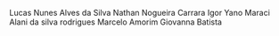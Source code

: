 Lucas Nunes Alves da Silva
Nathan Nogueira Carrara
Igor Yano Maraci
Alani da silva rodrigues
Marcelo Amorim 
Giovanna Batista 
